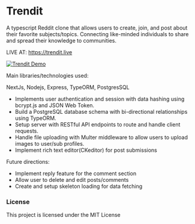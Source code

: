 # Trendit

A typescript Reddit clone that allows users to create, join, and post about their favorite subjects/topics. Connecting like-minded individuals to share and spread their knowledge to communities.

LIVE AT: https://trendit.live

[![Trendit Demo](https://i.imgur.com/XQPUyMl.gif)](https://www.youtube.com/watch?v=euXDdY7Ka5w)

Main libraries/technologies used:

NextJs, Nodejs, Express, TypeORM, PostgresSQL

- Implements user authentication and session with data hashing using bcrypt.js and JSON Web Token.
- Build a PostgreSQL database schema with bi-directional relationships using TypeORM.
- Setup server with RESTful API endpoints to route and handle client requests.
- Handle file uploading with Multer middleware to allow users to upload images to user/sub profiles.
- Implement rich text editor(CKeditor) for post submissions

Future directions:

- Implement reply feature for the comment section
- Allow user to delete and edit posts/comments
- Create and setup skeleton loading for data fetching

### License

This project is licensed under the MIT License
